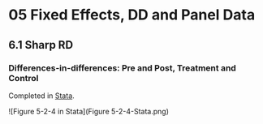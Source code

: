 # 05 Fixed Effects, DD and Panel Data
## 6.1 Sharp RD

### Differences-in-differences: Pre and Post, Treatment and Control

Completed in [Stata](Figure%205-2-4.do).

![Figure 5-2-4 in Stata](Figure 5-2-4-Stata.png)
